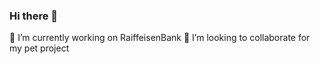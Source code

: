 ### Hi there 👋

🔭 I’m currently working on RaiffeisenBank
👯 I’m looking to collaborate for my pet project


<!--
**bNatalyaV/bNatalyaV** is a ✨ _special_ ✨ repository because its `README.md` (this file) appears on your GitHub profile.

Here are some ideas to get you started:

- 🔭 I’m currently working on RaiffeisenBank
- 👯 I’m looking to collaborate for my pet project
- 💬 Ask me about ...
- 📫 How to reach me: ...
- 😄 Pronouns: ...
- ⚡ Fun fact: ...

-->
